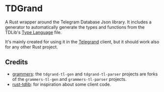 # TDGrand

A Rust wrapper around the Telegram Database Json library. It includes a generator to automatically generate the types and functions from the TDLib's [Type Language](https://core.telegram.org/mtproto/TL) file.

It's mainly created for using it in the [Telegrand](https://github.com/melix99/telegrand) client, but it should work also for any other Rust project.

## Credits

- [grammers](https://github.com/Lonami/grammers): the `tdgrand-tl-gen` and `tdgrand-tl-parser` projects are forks of the `grammers-tl-gen` and `grammers-tl-parser` projects.
- [rust-tdlib](https://github.com/aCLr/rust-tdlib): for inspiration about some client code.
